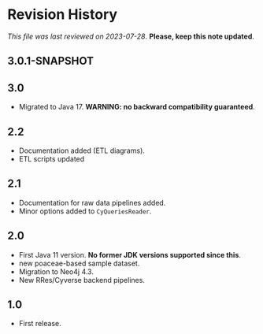 # Revision History

*This file was last reviewed on 2023-07-28*. **Please, keep this note updated**.

## 3.0.1-SNAPSHOT

## 3.0
* Migrated to Java 17. **WARNING: no backward compatibility guaranteed**.

## 2.2
* Documentation added (ETL diagrams).
* ETL scripts updated

## 2.1
* Documentation for raw data pipelines added.
* Minor options added to `CyQueriesReader`.

## 2.0
* First Java 11 version. **No former JDK versions supported since this**.
* new poaceae-based sample dataset.
* Migration to Neo4j 4.3.
* New RRes/Cyverse backend pipelines.

## 1.0
* First release.

